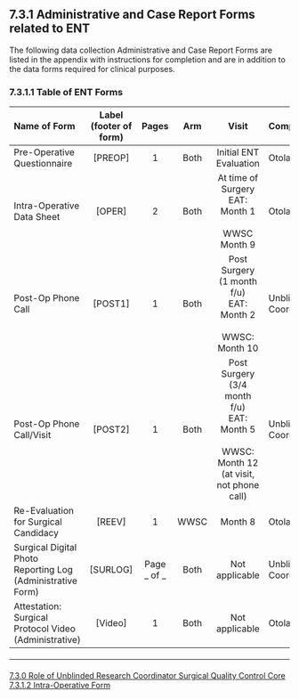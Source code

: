 ## 7.3.1 Administrative and Case Report Forms related to ENT

The following data collection Administrative and Case Report Forms are listed in the appendix
with instructions for completion and are in addition to the data forms required for clinical
purposes.

### 7.3.1.1 Table of ENT Forms

| Name of Form                | Label (footer of form) | Pages | Arm  | Visit                  | Completed By   |
|:----------------------------|:----------------------:|:-----:|:----:|:----------------------:|:---------------|
| Pre-Operative Questionnaire | [PREOP]                | 1     | Both | Initial ENT Evaluation | Otolaryngolist |
| Intra-Operative Data Sheet  | [OPER]                 | 2     | Both | At time of Surgery <br> EAT: Month 1 <br/> <br> WWSC Month 9 </br> | Otolaryngolist | 
| Post-Op Phone Call          | [POST1]                | 1     | Both | Post Surgery (1 month f/u) <br> EAT: Month 2 </br> <br> WWSC: Month 10 | Unblinded Coordinator |
| Post-Op Phone Call/Visit    | [POST2]                | 1     | Both | Post Surgery (3/4 month f/u) <br> EAT: Month 5 </br> <br> WWSC: Month 12 (at visit, not phone call) | Unblinded Coordinator |
| Re-Evaluation for Surgical Candidacy | [REEV]        | 1     | WWSC | Month 8                | Otolaryngolist |
| Surgical Digital Photo Reporting Log (Administrative Form) | [SURLOG] | Page _ of  _ | Both| Not applicable | Unblinded Coordinator |
| Attestation: Surgical Protocol Video (Administrative) | [Video] | 1 | Both | Not applicable | Otolaryngologist |


<hr class="soften" style="margin-top: 20px;margin-bottom: 20px;"/>

<div class="center">
<div class="btn-group">
  <a href=":pages_path:/manuals/surgical-quality-control-core/7-03-00-role-of-unblinded-rc.md" class="btn btn-default">
    <span class="glyphicon glyphicon-chevron-left"></span>
    7.3.0 Role of Unblinded Research Coordinator
  </a>

  <a href=":pages_path:/manuals/surgical-quality-control-core" class="btn btn-default">
    <span class="glyphicon glyphicon-chevron-up"></span>
    Surgical Quality Control Core
  </a>

  <a href=":pages_path:/manuals/surgical-quality-control-core/7-03-01-02-intra-operative-form.md" class="btn btn-success">
    7.3.1.2 Intra-Operative Form
    <span class="glyphicon glyphicon-chevron-right"></span>
  </a>
</div>
</div>